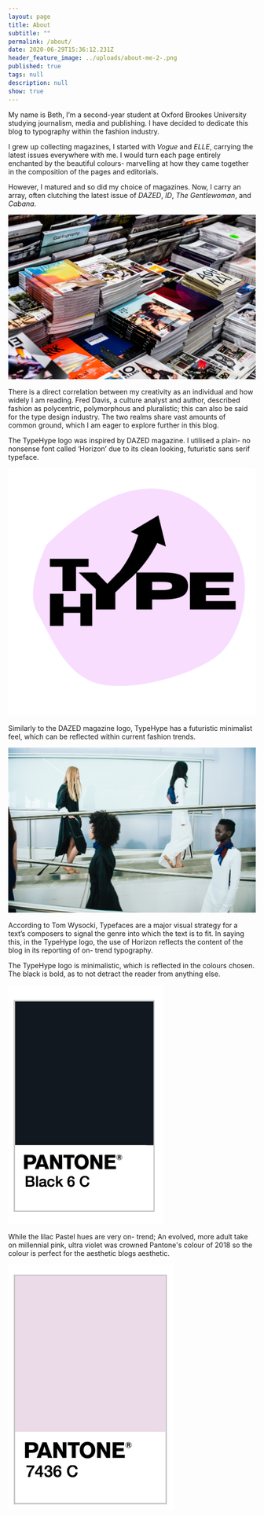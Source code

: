 ```yaml
---
layout: page
title: About
subtitle: ""
permalink: /about/
date: 2020-06-29T15:36:12.231Z
header_feature_image: ../uploads/about-me-2-.png
published: true
tags: null
description: null
show: true
---
```

My name is Beth, I’m a second-year student at Oxford Brookes University studying journalism, media and publishing. I have decided to dedicate this blog to typography within the fashion industry.

I grew up collecting magazines, I started with *Vogue* and *ELLE*, carrying the latest issues everywhere with me. I would turn each page entirely enchanted by the beautiful colours- marvelling at how they came together in the composition of the pages and editorials.

However, I matured and so did my choice of magazines. Now, I carry an array, often clutching the latest issue of *DAZED*, *ID*, *The Gentlewoman*, and *Cabana*.

![](../uploads/charisse-kenion-8zsmlyaaufg-unsplash.jpg)

There is a direct correlation between my creativity as an individual and how widely I am reading. Fred Davis, a culture analyst and author, described fashion as polycentric, polymorphous and pluralistic; this can also be said for the type design industry. The two realms share vast amounts of common ground, which I am eager to explore further in this blog.

The TypeHype logo was inspired by DAZED magazine. I utilised a plain- no nonsense font called ‘Horizon’ due to its clean looking, futuristic sans serif typeface. 

![](../uploads/blue-playful-pop-of-color-food-_-drink-logo.png)

Similarly to the DAZED magazine logo, TypeHype has a futuristic minimalist feel, which can be reflected within current fashion trends.

![](../uploads/flaunter-2kbjy_7c7to-unsplash.jpg)

According to Tom Wysocki, Typefaces are a major visual strategy for a text’s composers to signal the genre into which the text is to fit. In saying this, in the TypeHype logo, the use of Horizon reflects the content of the blog in its reporting of on- trend typography.

The TypeHype logo is minimalistic, which is reflected in the colours chosen. The black is bold, as to not detract the reader from anything else. 

![](../uploads/screenshot-2020-10-13-at-09.29.21.png)

While the lilac Pastel hues are very on- trend; An evolved, more adult take on millennial pink, ultra violet was crowned Pantone's colour of 2018 so the colour is perfect for the aesthetic blogs aesthetic. 

![](../uploads/screenshot-2020-10-13-at-09.29.15.png)